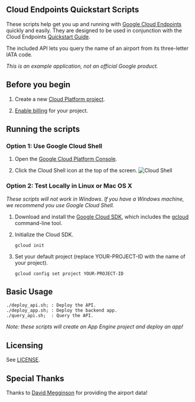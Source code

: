 ## Cloud Endpoints Quickstart Scripts

These scripts help get you up and running with [Google Cloud Endpoints](https://cloud.google.com/endpoints/)
quickly and easily. They are designed to be used in conjunction with the
Cloud Endpoints [Quickstart Guide](#TBD).

The included API lets you query the name of an airport from its
three-letter IATA code.

*This is an example application, not an official Google product.*

## Before you begin

1. Create a new
[Cloud Platform project](https://console.cloud.google.com/projectcreate).

1. [Enable billing](https://support.google.com/cloud/answer/6293499#enable-billing)
   for your project.

## Running the scripts

### Option 1: Use Google Cloud Shell

1. Open the [Google Cloud Platform
   Console](https://console.cloud.google.com/?_ga=1.38191587.1500870598.1489443487).

1. Click the Cloud Shell icon at the top of the screen.
![Cloud Shell](https://cloud.google.com/shell/docs/images/shell_icon.png)

### Option 2: Test Locally in Linux or Mac OS X

*These scripts will not work in Windows. If you have a Windows machine, we
recommend you use Google Cloud Shell.*

1.  Download and install the [Google Cloud
    SDK](https://cloud.google.com/sdk/docs/), which includes the
    [gcloud](https://cloud.google.com/sdk/gcloud/) command-line tool.

1.  Initialize the Cloud SDK.

        gcloud init

1.  Set your default project (replace YOUR-PROJECT-ID with the name of your
    project).

        gcloud config set project YOUR-PROJECT-ID

## Basic Usage


    ./deploy_api.sh; : Deploy the API.
    ./deploy_app.sh; : Deploy the backend app.
    ./query_api.sh;  : Query the API.

*Note: these scripts will create an App Engine project and deploy an app!*

## Licensing

See [LICENSE](LICENSE).

## Special Thanks

Thanks to [David Megginson](http://ourairports.com/about.html#credits) for
providing the airport data!
